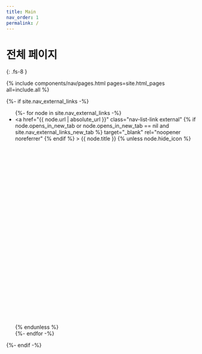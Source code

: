 ```yaml
---
title: Main
nav_order: 1
permalink: /
---
```


# 전체 페이지
{: .fs-8 }


<nav id="site-nav" class="site-nav">
  <!--{% assign pages_top_size = site.html_pages
        | where_exp:"item", "item.title != nil"
        | where_exp:"item", "item.parent == nil"
        | where_exp:"item", "item.nav_exclude != true"
        | size %}
  {% if pages_top_size > 0 %}
    {% include components/nav/pages.html pages=site.html_pages all=include.all %}
  {% endif %}-->
  {% include components/nav/pages.html pages=site.html_pages all=include.all %}

  {%- if site.nav_external_links -%}
    <ul class="nav-list">
      {%- for node in site.nav_external_links -%}
        <li class="nav-list-item external">
          <a href="{{ node.url | absolute_url }}" class="nav-list-link external"
            {% if node.opens_in_new_tab or node.opens_in_new_tab == nil and site.nav_external_links_new_tab %}
              target="_blank" rel="noopener noreferrer"
            {% endif %}
          >
            {{ node.title }}
            {% unless node.hide_icon %}<svg viewBox="0 0 24 24" aria-labelledby="svg-external-link-title"><use xlink:href="#svg-external-link"></use></svg>{% endunless %}
          </a>
        </li>
      {%- endfor -%}
    </ul>
  {%- endif -%}
</nav>
